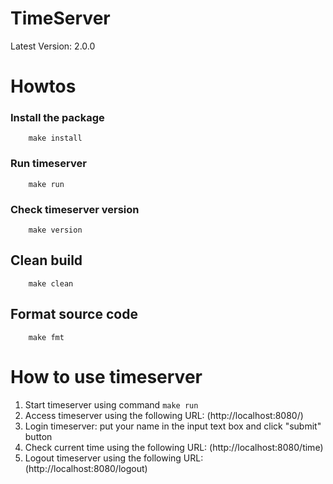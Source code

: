 # TimeServer
Latest Version: 2.0.0

# Howtos
### Install the package
```
	make install
```
### Run timeserver
```
	make run
```
### Check timeserver version
```
	make version
```
## Clean build
```
	make clean
```
## Format source code
```
	make fmt
```

# How to use timeserver
1. Start timeserver using command `make run`
2. Access timeserver using the following URL: (http://localhost:8080/)
3. Login timeserver: put your name in the input text box and click "submit" button
4. Check current time using the following URL: (http://localhost:8080/time)
5. Logout timeserver using the following URL: (http://localhost:8080/logout)
   